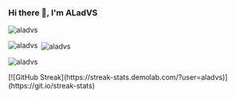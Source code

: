 ### Hi there 👋, I'm ALadVS
<p align="left"> <img src="https://komarev.com/ghpvc/?username=aladvs&label=Profile%20views&color=0e75b6&style=flat" alt="aladvs" /> </p>

<p><img align="left" src="https://github-readme-stats.vercel.app/api/top-langs?username=aladvs&show_icons=true&locale=en&layout=compact&langs_count=8" alt="aladvs" /></p>
<p>&nbsp;<img align="center" src="https://github-readme-stats.vercel.app/api?username=aladvs&show_icons=true&locale=en" alt="aladvs" /></p>
<p><img align="center" src="https://github-readme-streak-stats.herokuapp.com/?user=aladvs&" alt="aladvs" /></p>
[![GitHub Streak](https://streak-stats.demolab.com/?user=aladvs)](https://git.io/streak-stats)

<!--[![trophy](https://github-profile-trophy.vercel.app/?username=aladvs)](https://github.com/ryo-ma/github-profile-trophy)
<!--
**aladvs/aladvs** is a ✨ _special_ ✨ repository because its `README.md` (this file) appears on your GitHub profile.

Here are some ideas to get you started:

- 🔭 I’m currently working on ...
- 🌱 I’m currently learning ...
- 👯 I’m looking to collaborate on ...
- 🤔 I’m looking for help with ...
- 💬 Ask me about ...
- 📫 How to reach me: ...
- 😄 Pronouns: ...
- ⚡ Fun fact: ...
-->
